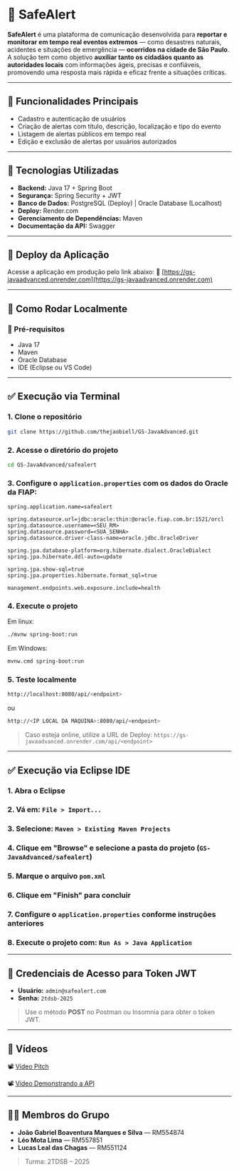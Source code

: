 # 🚨 SafeAlert
**SafeAlert** é uma plataforma de comunicação desenvolvida para **reportar e monitorar em tempo real eventos extremos** — como desastres naturais, acidentes e situações de emergência — **ocorridos na cidade de São Paulo**. A solução tem como objetivo **auxiliar tanto os cidadãos quanto as autoridades locais** com informações ágeis, precisas e confiáveis, promovendo uma resposta mais rápida e eficaz frente a situações críticas.

---

## 📌 Funcionalidades Principais

* Cadastro e autenticação de usuários
* Criação de alertas com título, descrição, localização e tipo do evento
* Listagem de alertas públicos em tempo real
* Edição e exclusão de alertas por usuários autorizados

---

## 🧪 Tecnologias Utilizadas

* **Backend:** Java 17 + Spring Boot
* **Segurança:** Spring Security + JWT
* **Banco de Dados:** PostgreSQL (Deploy) | Oracle Database (Localhost)
* **Deploy:** Render.com
* **Gerenciamento de Dependências:** Maven
* **Documentação da API:** Swagger

---

## 🚀 Deploy da Aplicação

Acesse a aplicação em produção pelo link abaixo:
🔗 [https://gs-javaadvanced.onrender.com](https://gs-javaadvanced.onrender.com)

---

## 📁 Como Rodar Localmente

### 🔧 Pré-requisitos

* Java 17
* Maven
* Oracle Database
* IDE (Eclipse ou VS Code)

---

## ✅ Execução via Terminal

### 1. Clone o repositório

```bash
git clone https://github.com/thejaobiell/GS-JavaAdvanced.git
```

### 2. Acesse o diretório do projeto

```bash
cd GS-JavaAdvanced/safealert
```

### 3. Configure o `application.properties` com os dados do Oracle da FIAP:

```properties
spring.application.name=safealert

spring.datasource.url=jdbc:oracle:thin:@oracle.fiap.com.br:1521/orcl
spring.datasource.username=<SEU_RM>
spring.datasource.password=<SUA_SENHA>
spring.datasource.driver-class-name=oracle.jdbc.OracleDriver

spring.jpa.database-platform=org.hibernate.dialect.OracleDialect
spring.jpa.hibernate.ddl-auto=update

spring.jpa.show-sql=true
spring.jpa.properties.hibernate.format_sql=true

management.endpoints.web.exposure.include=health
```

### 4. Execute o projeto

Em linux:
```bash
./mvnw spring-boot:run
```

Em Windows:
```bash
mvnw.cmd spring-boot:run
```

### 5. Teste localmente

```bash
http://localhost:8080/api/<endpoint>
```

ou

```bash
http://<IP LOCAL DA MÁQUINA>:8080/api/<endpoint>
```

> Caso esteja online, utilize a URL de Deploy:
> `https://gs-javaadvanced.onrender.com/api/<endpoint>`

---

## ✅ Execução via Eclipse IDE

### 1. Abra o Eclipse

### 2. Vá em: `File > Import...`

### 3. Selecione: `Maven > Existing Maven Projects`

### 4. Clique em "Browse" e selecione a pasta do projeto (`GS-JavaAdvanced/safealert`)

### 5. Marque o arquivo `pom.xml`

### 6. Clique em "Finish" para concluir

### 7. Configure o `application.properties` conforme instruções anteriores

### 8. Execute o projeto com: `Run As > Java Application`

---

## 🔐 Credenciais de Acesso para Token JWT

* **Usuário:** `admin@safealert.com`
* **Senha:** `2tdsb-2025`

> Use o método **POST** no Postman ou Insomnia para obter o token JWT.

---

## 🎥 Vídeos

📽️ [Vídeo Pitch](https://www.youtube.com/watch?v=YEXlSVQTqaA)


📽️ [Vídeo Demonstrando a API](https://youtu.be/SbV9s94TQM8)

---

## 👨‍💻 Membros do Grupo

* **João Gabriel Boaventura Marques e Silva** — RM554874
* **Léo Mota Lima** — RM557851
* **Lucas Leal das Chagas** — RM551124

> Turma: 2TDSB – 2025
